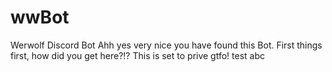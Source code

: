 # wwBot
Werwolf Discord Bot 
Ahh yes very nice you have found this Bot.
First things first, how did you get here?!?
This is set to prive gtfo!
test abc 